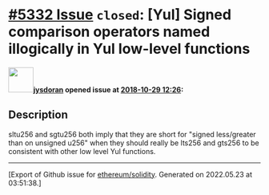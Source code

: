 # [\#5332 Issue](https://github.com/ethereum/solidity/issues/5332) `closed`: [Yul] Signed comparison operators named illogically in Yul low-level functions

#### <img src="https://avatars.githubusercontent.com/u/8889554?v=4" width="50">[jysdoran](https://github.com/jysdoran) opened issue at [2018-10-29 12:26](https://github.com/ethereum/solidity/issues/5332):

## Description

sltu256 and sgtu256 both imply that they are short for "signed less/greater than on unsigned u256" when they should really be lts256 and gts256 to be consistent with other low level Yul functions.




-------------------------------------------------------------------------------



[Export of Github issue for [ethereum/solidity](https://github.com/ethereum/solidity). Generated on 2022.05.23 at 03:51:38.]
